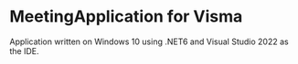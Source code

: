 # MeetingApplication for Visma

Application written on Windows 10 using .NET6 and Visual Studio 2022 as the IDE.
